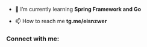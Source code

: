 - 🌱 I’m currently learning **Spring Framework and Go**

- 📫 How to reach me **tg.me/eisnzwer**

<h3 align="left">Connect with me:</h3>
<p align="left">
</p>
